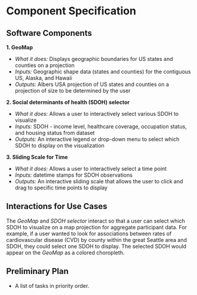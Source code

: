 # Component Specification

## Software Components
**1. GeoMap**
* *What it does:* Displays geographic boundaries for US states and
 counties on a projection
* *Inputs:* Geographic shape data (states and counties) for the
 contiguous US, Alaska, and Hawaii
* *Outputs:* Albers USA projection of US states and counties on a 
projection of size to be determined by the user

**2. Social determinants of health (SDOH) selector**
* *What it does:* Allows a user to interactively select various SDOH
 to visualize
* *Inputs:* SDOH - income level, healthcare coverage, occupation status,
 and housing status from dataset 
* *Outputs:* An interactive legend or drop-down menu to select which
 SDOH to display on the visualization

 **3. Sliding Scale for Time**
* *What it does:* Allows a user to interactively select a time point
* *Inputs:* datetime stamps for SDOH observations 
* *Outputs:* An interactive sliding scale that allows the user to click
and drag to specific time points to display

## Interactions for Use Cases
The *GeoMap* and *SDOH selector* interact so that a user can select
 which SDOH to visualize on a map projection for aggregate participant 
 data. For example, if a user wanted to look for associations between 
 rates of  cardiovascular disease (CVD) by county within the great Seattle 
 area and SDOH, they could select  one SDOH to display. The selected SDOH 
 would appear on the *GeoMap* as a colored choropleth.

## Preliminary Plan
*  A list of tasks in priority order.